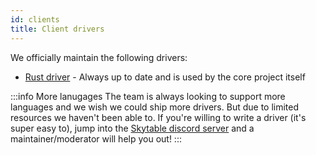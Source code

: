 ```yaml
---
id: clients
title: Client drivers
---
```


We officially maintain the following drivers:
- [Rust driver](https://github.com/skytable/client-rust) - Always up to date and is used by the core project itself

:::info More lanugages
The team is always looking to support more languages and we wish we could ship more drivers. But due to limited
resources we haven't been able to. If you're willing to write a driver (it's super easy to), jump into the
[Skytable discord server](https://discord.gg/QptWFdx) and a maintainer/moderator will help you out!
:::
